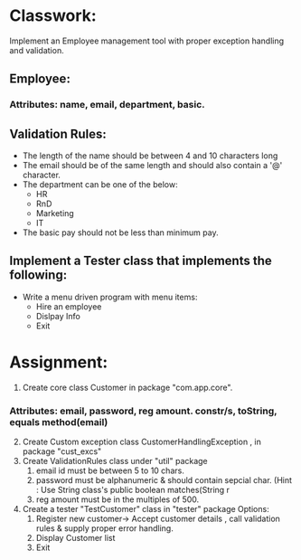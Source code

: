 # Classwork:
Implement an Employee management tool with proper exception handling and validation.

## Employee:  
### Attributes: name, email, department, basic.

## Validation Rules:
- The length of the name should be between 4 and 10 characters long
- The email should be of the same length and should also contain a '@' character.
- The department can be one of the below:
    - HR
    - RnD
    - Marketing
    - IT
- The basic pay should not be less than minimum pay.

## Implement a Tester class that implements the following:
- Write a menu driven program with menu items:
    - Hire an employee
    - Dislpay Info
    - Exit

# Assignment:
1. Create core class Customer in  package "com.app.core".
### Attributes: email, password, reg amount. constr/s, toString, equals method(email)
2. Create Custom exception class CustomerHandlingException , in package "cust_excs"
3. Create ValidationRules class under "util" package
    1. email id must be between 5 to 10 chars.                                      
    2. password must be alphanumeric & should contain sepcial char. (Hint : Use String class's public boolean matches(String r
    3. reg amount must be in the multiples of 500.                                  
4. Create a tester "TestCustomer" class in "tester" package
    Options:
    1. Register new customer-> Accept customer details , call validation rules & supply proper error handling.
    2. Display Customer list
    10. Exit